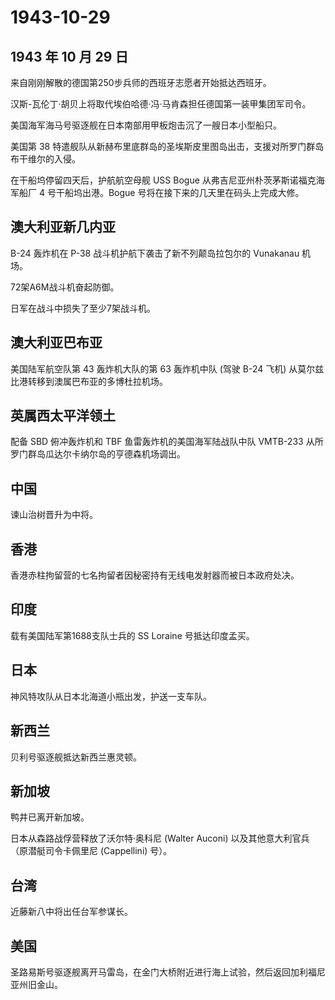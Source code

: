 # 1943-10-29

## 1943 年 10 月 29 日

来自刚刚解散的德国第250步兵师的西班牙志愿者开始抵达西班牙。

汉斯-瓦伦丁·胡贝上将取代埃伯哈德·冯·马肯森担任德国第一装甲集团军司令。

美国海军海马号驱逐舰在日本南部用甲板炮击沉了一艘日本小型船只。

美国第 38
特遣舰队从新赫布里底群岛的圣埃斯皮里图岛出击，支援对所罗门群岛布干维尔的入侵。

在干船坞停留四天后，护航航空母舰 USS Bogue
从弗吉尼亚州朴茨茅斯诺福克海军船厂 4 号干船坞出港。Bogue
号将在接下来的几天里在码头上完成大修。

## 澳大利亚新几内亚

B-24 轰炸机在 P-38 战斗机护航下袭击了新不列颠岛拉包尔的 Vunakanau 机场。

72架A6M战斗机奋起防御。

日军在战斗中损失了至少7架战斗机。

## 澳大利亚巴布亚

美国陆军航空队第 43 轰炸机大队的第 63 轰炸机中队 (驾驶 B-24 飞机)
从莫尔兹比港转移到澳属巴布亚的多博杜拉机场。

## 英属西太平洋领土

配备 SBD 俯冲轰炸机和 TBF 鱼雷轰炸机的美国海军陆战队中队 VMTB-233
从所罗门群岛瓜达尔卡纳尔岛的亨德森机场调出。

## 中国

谏山治树晋升为中将。

## 香港

香港赤柱拘留营的七名拘留者因秘密持有无线电发射器而被日本政府处决。

## 印度

载有美国陆军第1688支队士兵的 SS Loraine 号抵达印度孟买。

## 日本

神风特攻队从日本北海道小瓶出发，护送一支车队。

## 新西兰

贝利号驱逐舰抵达新西兰惠灵顿。

## 新加坡

鸭井已离开新加坡。

日本从森路战俘营释放了沃尔特·奥科尼 (Walter Auconi)
以及其他意大利官兵（原潜艇司令卡佩里尼 (Cappellini) 号）。

## 台湾

近藤新八中将出任台军参谋长。

## 美国

圣路易斯号驱逐舰离开马雷岛，在金门大桥附近进行海上试验，然后返回加利福尼亚州旧金山。

